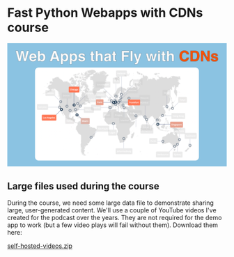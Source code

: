 # Fast Python Webapps with CDNs course

![Course image](./course-image/cdn-course-image.png)

## Large files used during the course

During the course, we need some large data file to demonstrate sharing large, user-generated content.
We'll use a couple of YouTube videos I've created for the podcast over the years. They are not
required for the demo app to work (but a few video plays will fail without them). Download them here:

[
self-hosted-videos.zip](
https://talk-python-shared.nyc3.digitaloceanspaces.com/self-hosted-videos.zip)

